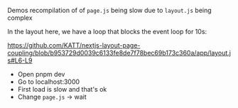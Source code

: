 Demos recompilation of of `page.js` being slow due to `layout.js` being complex

In the layout here, we have a loop that blocks the event loop for 10s:

https://github.com/KATT/nextjs-layout-page-coupling/blob/b953729d0039c6133fe8de7f78bec69b173c360a/app/layout.js#L6-L9

- Open pnpm dev
- Go to localhost:3000
- First load is slow and that's ok
- Change `page.js` -> wait

